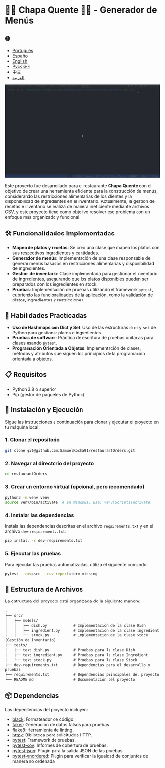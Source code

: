 # 🍝🦐 Chapa Quente 🍛🥘 - Generador de Menús

<h2>🌐</h2>
<ul>
  <li><a href="https://github.com/SamuelRocha91/restaurantOrders" target="_blank">Português</a></li>
  <li><a href="https://github.com/SamuelRocha91/restaurantOrders/blob/main/README_es.md" target="_blank">Español</a></li>
  <li><a href="https://github.com/SamuelRocha91/restaurantOrders/blob/main/README_en.md" target="_blank">English</a></li>
  <li><a href="https://github.com/SamuelRocha91/restaurantOrders/blob/main/README_ru.md" target="_blank">Русский</a></li>
  <li><a href="https://github.com/SamuelRocha91/restaurantOrders/blob/main/README_ch.md" target="_blank">中文</a></li>
  <li><a href="https://github.com/SamuelRocha91/restaurantOrders/blob/main/README_ar.md" target="_blank">العربية</a></li>
</ul>

![Manipulación de clases en el REPL de Python](./gifs/pythonRestaurant.gif)

Este proyecto fue desarrollado para el restaurante **Chapa Quente** con el objetivo de crear una herramienta eficiente para la construcción de menús, considerando las restricciones alimentarias de los clientes y la disponibilidad de ingredientes en el inventario. Actualmente, la gestión de recetas e inventario se realiza de manera ineficiente mediante archivos CSV, y este proyecto tiene como objetivo resolver ese problema con un enfoque más organizado y funcional.

## 🛠️ Funcionalidades Implementadas

- **Mapeo de platos y recetas**: Se creó una clase que mapea los platos con sus respectivos ingredientes y cantidades.
- **Generador de menús**: Implementación de una clase responsable de generar menús basados en restricciones alimentarias y disponibilidad de ingredientes.
- **Gestión de inventario**: Clase implementada para gestionar el inventario de ingredientes, asegurando que los platos disponibles puedan ser preparados con los ingredientes en stock.
- **Pruebas**: Implementación de pruebas utilizando el framework `pytest`, cubriendo las funcionalidades de la aplicación, como la validación de platos, ingredientes y restricciones.

## 🚵 Habilidades Practicadas

- **Uso de Hashmaps con Dict y Set**: Uso de las estructuras `dict` y `set` de Python para gestionar platos e ingredientes.
- **Pruebas de software**: Práctica de escritura de pruebas unitarias para clases usando `pytest`.
- **Programación Orientada a Objetos**: Implementación de clases, métodos y atributos que siguen los principios de la programación orientada a objetos.

## 📋 Requisitos

- Python 3.8 o superior
- Pip (gestor de paquetes de Python)

## 🔧 Instalación y Ejecución

Sigue las instrucciones a continuación para clonar y ejecutar el proyecto en tu máquina local:

### 1. Clonar el repositorio

```bash
git clone git@github.com:SamuelRocha91/restaurantOrders.git
```

### 2. Navegar al directorio del proyecto

```bash
cd restaurantOrders
```

### 3. Crear un entorno virtual (opcional, pero recomendado)

```bash
python3 -m venv venv
source venv/bin/activate  # En Windows, usa: venv\Scripts\activate
```

### 4. Instalar las dependencias

Instala las dependencias descritas en el archivo `requirements.txt` y en el archivo `dev-requirements.txt`:

```bash
pip install -r dev-requirements.txt
```

### 5. Ejecutar las pruebas

Para ejecutar las pruebas automatizadas, utiliza el siguiente comando:

```bash
pytest --cov=src --cov-report=term-missing
```

## 📝 Estructura de Archivos

La estructura del proyecto está organizada de la siguiente manera:

```
.
├── src/
│   ├── models/
│   │   ├── dish.py            # Implementación de la clase Dish
│   │   ├── ingredient.py      # Implementación de la clase Ingredient
│   │   └── stock.py           # Implementación de la clase Stock (Gestión de Inventario)
├── tests/
│   ├── test_dish.py           # Pruebas para la clase Dish
│   ├── test_ingredient.py     # Pruebas para la clase Ingredient
│   └── test_stock.py          # Pruebas para la clase Stock
├── dev-requirements.txt       # Dependencias para el desarrollo y pruebas
├── requirements.txt           # Dependencias principales del proyecto
└── README.md                  # Documentación del proyecto
```

## 📦 Dependencias

Las dependencias del proyecto incluyen:

- [black](https://github.com/psf/black): Formateador de código.
- [faker](https://github.com/joke2k/faker): Generación de datos falsos para pruebas.
- [flake8](https://github.com/PyCQA/flake8): Herramienta de linting.
- [httpx](https://www.python-httpx.org/): Biblioteca para solicitudes HTTP.
- [pytest](https://pytest.org/): Framework de pruebas.
- [pytest-cov](https://github.com/pytest-dev/pytest-cov): Informes de cobertura de pruebas.
- [pytest-json](https://github.com/nicoddemus/pytest-json): Plugin para la salida JSON de las pruebas.
- [pytest-unordered](https://github.com/altendky/pytest-unordered): Plugin para verificar la igualdad de conjuntos de manera no ordenada.
